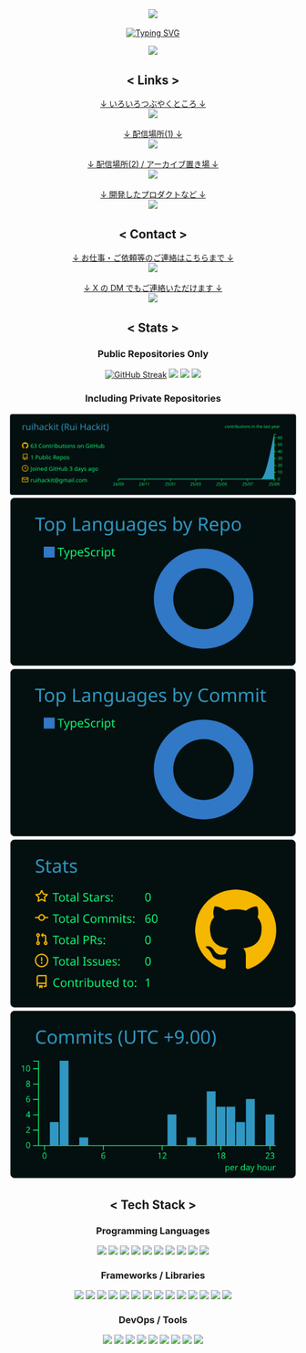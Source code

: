 <div align="center">

<p><a href="#"><img src="https://capsule-render.vercel.app/api?type=waving&height=300&color=a1a1a1&reversal=false&fontColor=00A806&stroke=000000&strokeWidth=2&text=Rui%20Hackit"/></a></p>
<p><a href="#"><img src="https://readme-typing-svg.demolab.com/?color=00A806&center=true&repeat=false&lines=-+Welcome+to+my+profile+-" alt="Typing SVG" /></a></p>
<p><a href="#"><img src="https://komarev.com/ghpvc/?username=ruihackit&color=00A806"></a></p>

<h2>&lt; Links &gt;</h2>

<p><a href="https://x.com/ruihackit">
    ↓ いろいろつぶやくところ ↓<br />
    <img src="https://img.shields.io/badge/@ruihackit-000000?style=flat&logo=x&logoColor=white" />
</a></p>
<p><a href="https://www.twitch.tv/ruihackit">
    ↓ 配信場所(1) ↓<br />
    <img src="https://img.shields.io/badge/ruihackit-9146ff?style=flat&logo=twitch&logoColor=white" />
</a></p>
<p><a href="https://www.youtube.com/@ruihackit">
    ↓ 配信場所(2) / アーカイブ置き場 ↓<br />
    <img src="https://img.shields.io/badge/@ruihackit-ff0000?style=flat&logo=youtube&logoColor=white" />
</a></p>
<p><a href="https://github.com/ruihackit">
    ↓ 開発したプロダクトなど ↓<br />
    <img src="https://img.shields.io/badge/ruihackit-181717?style=flat&logo=github&logoColor=white" />
</a></p>

<h2>&lt; Contact &gt;</h2>

<p><a href="mailto:ruihackit@gmail.com">
    ↓ お仕事・ご依頼等のご連絡はこちらまで ↓<br />
    <img src="https://img.shields.io/badge/ruihackit@gmail.com-ea4335?style=flat&logo=gmail&logoColor=white" />
</a></p>
<p><a href="https://x.com/ruihackit">
    ↓ X の DM でもご連絡いただけます ↓<br />
    <img src="https://img.shields.io/badge/@ruihackit-000000?style=flat&logo=x&logoColor=white" />
</a></p>

<h2>&lt; Stats &gt;</h2>

<h3>Public Repositories Only</h3>

<a href="#"><img src="https://streak-stats.demolab.com/?user=ruihackit&theme=ads-juicy-fresh&hide_total_contributions=true" alt="GitHub Streak" /></a>
<a href="#"><img src="https://github-readme-stats.vercel.app/api?username=ruihackit&show_icons=true&theme=blue-green" /></a>
<a href="#"><img src="https://github-readme-stats.vercel.app/api/top-langs/?username=ruihackit&layout=compact&theme=blue-green"  /></a>
<a href="#"><img src="https://github-profile-trophy.vercel.app/?username=ruihackit&theme=matrix" /></a>

<h3>Including Private Repositories</h3>

<a href="#"><img src="https://raw.githubusercontent.com/ruihackit/ruihackit/main/profile-summary-card-output/blue_green/0-profile-details.svg" /></a>
<a href="#"><img src="https://raw.githubusercontent.com/ruihackit/ruihackit/main/profile-summary-card-output/blue_green/1-repos-per-language.svg" /></a>
<a href="#"><img src="https://raw.githubusercontent.com/ruihackit/ruihackit/main/profile-summary-card-output/blue_green/2-most-commit-language.svg" /></a>
<a href="#"><img src="https://raw.githubusercontent.com/ruihackit/ruihackit/main/profile-summary-card-output/blue_green/3-stats.svg" /></a>
<a href="#"><img src="https://raw.githubusercontent.com/ruihackit/ruihackit/main/profile-summary-card-output/blue_green/4-productive-time.svg" /></a>

<h2>&lt; Tech Stack &gt;</h2>

<h3>Programming Languages</h3>

<a href="#"><img src="https://img.shields.io/badge/Python-3776ab?style=flat&logo=python&logoColor=white" /></a>
<a href="#"><img src="https://img.shields.io/badge/R-276dc3?style=flat&logo=r&logoColor=white" /></a>
<a href="#"><img src="https://img.shields.io/badge/Java-5382a1?style=flat&logo=java&logoColor=white" /></a>
<a href="#"><img src="https://img.shields.io/badge/Kotlin-7f52ff?style=flat&logo=kotlin&logoColor=white" /></a>
<a href="#"><img src="https://img.shields.io/badge/JavaScript-f7df1e?style=flat&logo=javascript&logoColor=white" /></a>
<a href="#"><img src="https://img.shields.io/badge/TypeScript-3178c6?style=flat&logo=typescript&logoColor=white" /></a>
<a href="#"><img src="https://img.shields.io/badge/HTML-e34f26?style=flat&logo=html5&logoColor=white" /></a>
<a href="#"><img src="https://img.shields.io/badge/CSS-663399?style=flat&logo=css&logoColor=white" /></a>
<a href="#"><img src="https://img.shields.io/badge/Markdown-000000?style=flat&logo=markdown&logoColor=white" /></a>
<a href="#"><img src="https://img.shields.io/badge/LaTeX-008080?style=flat&logo=latex&logoColor=white" /></a>

<h3>Frameworks / Libraries</h3>

<a href="#"><img src="https://img.shields.io/badge/React-61dafb?style=flat&logo=react&logoColor=black" /></a>
<a href="#"><img src="https://img.shields.io/badge/Next.js-000000?style=flat&logo=nextdotjs&logoColor=white" /></a>
<a href="#"><img src="https://img.shields.io/badge/Svelte-ff3e00?style=flat&logo=svelte&logoColor=white" /></a>
<a href="#"><img src="https://img.shields.io/badge/Tailwind_CSS-06b6d4?style=flat&logo=tailwindcss&logoColor=white" /></a>
<a href="#"><img src="https://img.shields.io/badge/Django-092e20?style=flat&logo=django&logoColor=white" /></a>
<a href="#"><img src="https://img.shields.io/badge/Flask-3babc3?style=flat&logo=flask&logoColor=white" /></a>
<a href="#"><img src="https://img.shields.io/badge/FastAPI-009688?style=flat&logo=fastapi&logoColor=white" /></a>
<a href="#"><img src="https://img.shields.io/badge/Node.js-5fa04e?style=flat&logo=nodedotjs&logoColor=white" /></a>
<a href="#"><img src="https://img.shields.io/badge/discord.js-5865f2?style=flat&logo=discorddotjs&logoColor=white" /></a>
<a href="#"><img src="https://img.shields.io/badge/PyTorch-ee4c2c?style=flat&logo=pytorch&logoColor=white" /></a>
<a href="#"><img src="https://img.shields.io/badge/TensorFlow-ff6f00?style=flat&logo=tensorflow&logoColor=white" /></a>
<a href="#"><img src="https://img.shields.io/badge/scikit_learn-f7931e?style=flat&logo=scikit%20learn&logoColor=white" /></a>
<a href="#"><img src="https://img.shields.io/badge/OpenCV-5c3ee8?style=flat&logo=opencv&logoColor=white" /></a>
<a href="#"><img src="https://img.shields.io/badge/Unity-ffffff?style=flat&logo=unity&logoColor=black" /></a>

<h3>DevOps / Tools</h3>

<a href="#"><img src="https://img.shields.io/badge/Git-f05032?style=flat&logo=git&logoColor=white" /></a>
<a href="#"><img src="https://img.shields.io/badge/GitHub-181717?style=flat&logo=github&logoColor=white" /></a>
<a href="#"><img src="https://img.shields.io/badge/Docker-2496ed?style=flat&logo=docker&logoColor=white" /></a>
<a href="#"><img src="https://img.shields.io/badge/Gradle-02303a?style=flat&logo=gradle&logoColor=white" /></a>
<a href="#"><img src="https://img.shields.io/badge/Linux-fcc624?style=flat&logo=linux&logoColor=white" /></a>
<a href="#"><img src="https://img.shields.io/badge/Ubuntu-e95420?style=flat&logo=ubuntu&logoColor=white" /></a>
<a href="#"><img src="https://img.shields.io/badge/Anaconda-44a833?style=flat&logo=anaconda&logoColor=white" /></a>
<a href="#"><img src="https://img.shields.io/badge/Vim-019733?style=flat&logo=vim&logoColor=white" /></a>
<a href="#"><img src="https://img.shields.io/badge/Neovim-57a143?style=flat&logo=neovim&logoColor=white" /></a>

</div>
